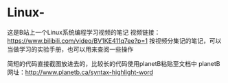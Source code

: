 # Linux-
这是B站上一个Linux系统编程学习视频的笔记
视频链接：https://www.bilibili.com/video/BV1KE411q7ee?p=1
按视频分集记的笔记，可以当做学习的实验手册，也可以用来查阅一些操作

简短的代码直接截图放进去的，比较长的代码使用planetB粘贴至文档中
planetB网址：http://www.planetb.ca/syntax-highlight-word
